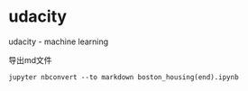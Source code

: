 # udacity

udacity  - machine learning


导出md文件

```
jupyter nbconvert --to markdown boston_housing(end).ipynb
```
